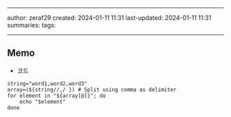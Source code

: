 

--- 
author: zeraf29
created: 2024-01-11 11:31 
last-updated: 2024-01-11 11:31 
summaries: 
tags:

---


## Memo

- 코드
```
string="word1,word2,word3" 
array=(${string//,/ }) # Split using comma as delimiter 
for element in "${array[@]}"; do 
	echo "$element" 
done
```
